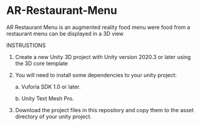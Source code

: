# AR-Restaurant-Menu

AR Restaurant Menu is an augmented reality food menu were food from a restaurant menu can be displayed in a 3D view 

INSTRUSTIONS
1. Create a new Unity 3D project with Unity version 2020.3 or later using the 3D core template
2. You will need to install some dependencies to your unity project:
   
   a. Vuforia SDK 1.0 or later.
   
   b. Unity Text Mesh Pro.
3. Download the project files in this repository and copy them to the asset directory of your unity project.
